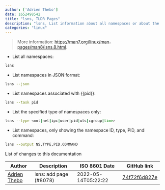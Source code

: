 ```yaml
---
author: ['Adrien Thebo']
date: 1652498542
title: "lsns, TLDR Pages"
description: "lsns, List information about all namespaces or about the specified namespace."
categories: "linux"
---
```

> More information: <https://man7.org/linux/man-pages/man8/lsns.8.html>.

- List all namespaces:

```bash
lsns
```

- List namespaces in JSON format:

```bash
lsns --json
```

- List namespaces associated with {{pid}}:

```bash
lsns --task pid
```

- List the specified type of namespaces only:

```bash
lsns --type <mnt|net|ipc|user|pid|uts|cgroup|time>
```

- List namespaces, only showing the namespace ID, type, PID, and command:

```bash
lsns --output NS,TYPE,PID,COMMAND
```
List of changes to this documentation


Author | Description | ISO 8601 Date | GitHub link
------|-----|-----|-----
[Adrien Thebo](mailto:adrien@lagrange-automation.io) | lsns: add page (#8078) | 2022-05-14T05:22:22 | [74f72f6d827e](https://github.com/tldr-pages/tldr/commit/74f72f6d827e6438c7d823dfe09f6a3093a76101)

